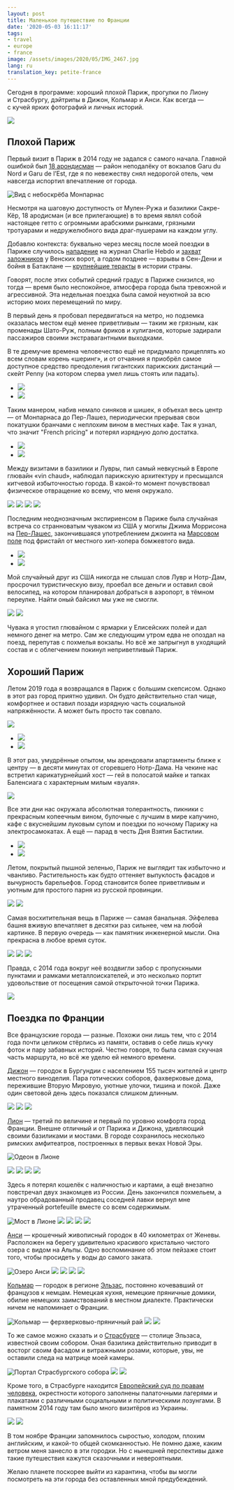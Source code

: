```yaml
---
layout: post
title: Маленькое путешествие по Франции
date: '2020-05-03 16:11:17'
tags:
- travel
- europe
- france
image: /assets/images/2020/05/IMG_2467.jpg
lang: ru
translation_key: petite-france
---
```


Сегодня в программе: хороший плохой Париж, прогулки по Лиону и Страсбургу, дэйтрипы в Дижон, Кольмар и Анси. Как всегда — с кучей ярких фотографий и личных историй.

![](/assets/images/2020/05/IMG_2467.jpg)

## Плохой Париж

Первый визит в Париж в 2014 году не задался с самого начала. Главной ошибкой был [18 арондисман](https://goo.gl/maps/LQ2EJjChjo6qKkpQ7) — район неподалёку от вокзалов Garu du Nord и Garu de l’Est, где я по невежеству снял недорогой отель, чем навсегда испортил впечатление от города.

![Вид с небоскрёба Монпарнас](/assets/images/2020/05/IMG_2264.jpg)

Несмотря на шаговую доступность от Мулен-Ружа и базилики Сакре-Кёр, 18&nbsp;ародисман (и все прилегающие) в то время являл собой настоящее гетто с&nbsp;огромными арабскими рынками, грязными тротуарами и недружелюбного вида драг-пушерами на каждом углу.

Добавлю контекста: буквально через месяц после моей поездки в Париже случилось [нападение](https://ru.wikipedia.org/wiki/Террористический_акт_в_редакции_Charlie_Hebdo) на журнал Charlie Hebdo и [захват заложников](https://ru.wikipedia.org/wiki/Захват_заложников_в_магазине_кошерных_продуктов) у Венских ворот, а годом позднее — взрывы в Сен-Дени и бойня в Батаклане — [крупнейшие теракты](https://ru.wikipedia.org/wiki/Теракты_в_Париже_13_ноября_2015_года) в истории страны.

Говорят, после этих событий средний градус в Париже снизился, но тогда — время было неспокойное, атмосфера города была тревожной и агрессивной. Эта недельная поездка была самой неуютной за всю историю моих перемещений по миру.

В первый день я пробовал передвигаться на метро, но подземка оказалась местом ещё менее приветливым — таким же грязным, как променады Шато-Руж, полным фриков и хулиганов, которые задирали пассажиров своими экстравагантными выходками.

В те дремучие времена человечество ещё не придумало прицеплять ко всем словам корень «шеринг», и от отчаяния я приобрёл самое доступное средство преодоления гигантских парижских дистанций — скейт Penny (на котором сперва умел лишь стоять или падать).

- ![](/assets/images/2020/05/IMG_0478.jpg)
- ![](/assets/images/2020/05/IMG_2181.jpg)

Таким манером, набив немало синяков и шишек, я объехал весь центр — от Монпарнаса до Пер-Лашез, периодически прерывая свои покатушки бранчами с неплохим вином в местных кафе. Так я узнал, что значит "French pricing" и потерял изрядную долю достатка.

- ![](/assets/images/2020/05/C2D59B60.jpg)
- ![](/assets/images/2020/05/3959D536.jpg)

Между визитами в базилики и Лувры, пил самый невкусный в Европе глювайн «vin chaud», наблюдал парижскую архитектуру и пресыщался китчевой избыточностью города. В какой-то момент почувствовал физическое отвращение ко всему, что меня окружало.

![](/assets/images/2020/05/IMG_2300.jpg)
![](/assets/images/2020/05/IMG_2308.jpg)
![](/assets/images/2020/05/IMG_2290.jpg)
![](/assets/images/2020/05/IMG_2298.jpg)

Последним неоднозначным экспириенсом в Париже была случайная встреча со странноватым чуваком из США у могилы Джима Моррисона на [Пер-Лашес](https://g.page/perelachaise?share), закончившаяся употреблением джоинта на [Марсовом поле](https://goo.gl/maps/9HqAxheZhqicre6H8) под фристайл от местного хип-хопера бомжевтого вида.

- ![](/assets/images/2020/05/BA3C679B.jpg)
- ![](/assets/images/2020/05/D8E66136.jpg)

Мой случайный друг из США никогда не слышал слов Лувр и Нотр-Дам, просрочил туристическую визу, проебал все деньги и оставил свой велосипед, на котором планировал добраться в аэропорт, в тёмном переулке. Найти оный байсикл мы уже не смогли.

![](/assets/images/2020/05/IMG_2248.jpg)
![](/assets/images/2020/05/IMG_2255.jpg)

Чувака я угостил глювайном с ярмарки у Елисейских полей и дал немного денег на метро. Сам же следующим утром едва не опоздал на поезд, перепутав с похмелья вокзалы. Но всё же запрыгнул в уходящий состав и с облегчением покинул неприветливый Париж.

## Хороший Париж

Летом 2019 года я возвращался в Париж с большим скепсисом. Однако в этот раз город приятно удивил. Он будто действительно стал чище, комфортнее и оставил позади изрядную часть социальной напряжённости. А может быть просто так совпало.

![](/assets/images/2020/05/DSCF9450.jpg)
- ![](/assets/images/2020/05/DSCF9620.jpg)
- ![](/assets/images/2020/05/DSCF9702.jpg)

В этот раз, умудрённые опытом, мы арендовали апартаменты ближе к центру — в десяти минутах от сгоревшего Нотр-Дама. На чекине нас встретил карикатурнейший хост — гей в полосатой майке и тапках Баленсиага с характерным милым «вуаля».

![](/assets/images/2020/05/DSCF9631.jpg)

Все эти дни нас окружала абсолютная толерантность, пикники с прекрасным копеечным вином, булочные с лучшим в мире капучино, кафе с вкуснейшим луковым супом и поездки по ночному Парижу на электросамокатах. А ещё — парад в честь Дня Взятия Бастилии.

- ![](/assets/images/2020/05/DSCF9660.jpg)
- ![](/assets/images/2020/05/36363B03.jpg)

Летом, покрытый пышной зеленью, Париж не выглядит так избыточно и чванливо. Растительность как будто оттеняет выпуклость фасадов и вычурность барельефов. Город становится более приветливым и уютным для простого парня из русской провинции.

![](/assets/images/2020/05/DSCF9651.jpg)
![](/assets/images/2020/05/DSCF9479.jpg)

Самая восхитительная вещь в Париже — самая банальная. Эйфелева башня вживую впечатляет в десятки раз сильнее, чем на любой картинке. В первую очередь — как памятник инженерной мысли. Она прекрасна в любое время суток.

![](/assets/images/2020/05/IMG_2144.jpg)
![](/assets/images/2020/05/IMG_2146.jpg)
![](/assets/images/2020/05/IMG_2148.jpg)

Правда, с 2014 года вокруг неё воздвигли забор с пропускными пунктами и рамками металлоискателей, и это несколько портит удовольствие от посещения самой открыточной точки Парижа.

![](/assets/images/2020/05/DSCF9635.jpg)

## Поездка по Франции

Все французские города — разные. Похожи они лишь тем, что с 2014 года почти целиком стёрлись из памяти, оставив о себе лишь кучку фоток и пару забавных историй. Честно говоря, то была самая скучная часть маршрута, но всё же уделю ей немного времени.

[Дижон](https://goo.gl/maps/2cwb5CQ2r3YafUKw5) — городок в Бургундии с населением 155 тысяч жителей и центр местного виноделия. Пара готических соборов, фахверковые дома, пережившие Вторую Мировую, уютные улочки, тишина и покой. Даже один световой день здесь показался слишком длинным.

![](/assets/images/2020/05/IMG_2424.jpg)
![](/assets/images/2020/05/IMG_2442.jpg)
![](/assets/images/2020/05/IMG_2445.jpg)

[Лион](https://goo.gl/maps/JuTxZD7B73ZAwJS18) — третий по величине и первый по уровню комфорта город Франции. Внешне отличный и от Парижа и Дижона, удивляющий своими базиликами и мостами. В городе сохранилось несколько римских амфитеатров, построенных в первых веках Новой Эры.

![Одеон в Лионе](/assets/images/2020/05/F5A81D05.jpg)

![](/assets/images/2020/05/IMG_2536.jpg)
![](/assets/images/2020/05/IMG_2553.jpg)
![](/assets/images/2020/05/IMG_2567.jpg)
![](/assets/images/2020/05/IMG_2639.jpg)

Здесь я потерял кошелёк с наличностью и картами, а ещё внезапно повстречал двух знакомцев из России. День закончился похмельем, а наутро обрадованный продавец соседней лавки вернул мне утраченный portefeuille вместе со всем содержимым.

![Мост в Лионе](/assets/images/2020/05/IMG_2548.jpg)
![](/assets/images/2020/05/IMG_2573.jpg)
![](/assets/images/2020/05/IMG_2578.jpg)
![](/assets/images/2020/05/IMG_2587.jpg)
![](/assets/images/2020/05/IMG_2627.jpg)

[Анси](https://goo.gl/maps/HMopQDRsdLVRpWLc8) — крошечный живописный городок в 40 километрах от Женевы. Расположен на берегу удивительно красивого кристально чистого озера с видом на Альпы. Одно воспоминание об этом пейзаже стоит того, чтобы просидеть у воды до самого заката.

![Озеро Анси](/assets/images/2020/05/IMG_2665.jpg)
![](/assets/images/2020/05/IMG_2685.jpg)
![](/assets/images/2020/05/IMG_2693.jpg)
![](/assets/images/2020/05/IMG_2671.jpg)
![](/assets/images/2020/05/IMG_2715.jpg)

[Кольмар](https://goo.gl/maps/WMupMF4dYKuq9fMP8) — городок в регионе [Эльзас](https://ru.wikipedia.org/wiki/Эльзас), постоянно кочевавший от французов к немцам. Немецкая кухня, немецкие пряничные домики, обилие немецких заимствований в местном диалекте. Практически ничем не напоминает о Франции.

![Кольмар — ферхверковыо-пряничный рай](/assets/images/2020/05/IMG_3359.jpg)
![](/assets/images/2020/05/IMG_3291.jpg)
![](/assets/images/2020/05/IMG_3332.jpg)

То же самое можно сказать и о [Страсбурге](https://goo.gl/maps/wZLGgTSMe4p9C6AA7) — столице Эльзаса, известной своим собором. Оная базилика действительно приводит в восторг своим фасадом и витражными розами, которые, увы, не оставили следа на матрице моей камеры.

![Портал Страсбургского собора](/assets/images/2020/05/IMG_3493.jpg)
![](/assets/images/2020/05/IMG_3412.jpg)
![](/assets/images/2020/05/IMG_3465.jpg)

Кроме того, в Страсбурге находится [Европейский суд по правам человека](https://ru.wikipedia.org/wiki/Европейский_суд_по_правам_человека), окрестности которого заполнены палаточными лагерями и плакатами с различными социальными и политическими лозунгами. В памятном 2014 году там было много визитёров из Украины.

![](/assets/images/2020/05/IMG_3533.jpg)
![](/assets/images/2020/05/IMG_3540.jpg)

В том ноябре Франции запомнилось сыростью, холодом, плохим английским, и какой-то общей скомканностью. Не помню даже, каким ветром меня занесло в эти городки. Но с нынешней перспективы даже такие путешествия кажутся сказочными и невероятными.

Желаю планете поскорее выйти из карантина, чтобы вы могли посмотреть на эти города без оставленных мной предубеждений.

